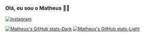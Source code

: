 ### Olá, eu sou o Matheus 👋🏼
[![Instagram](https://img.shields.io/badge/Instagram-E4405F?style=for-the-badge&logo=instagram&logoColor=white)](https://www.instagram.com/vargas.matheuss/)

[![Matheus's GitHub stats-Dark](https://github-readme-stats.vercel.app/api?username=anuraghazra&show_icons=true&theme=dark#gh-dark-mode-only)](https://github.com/MatheusdVargas/github-readme-stats#gh-dark-mode-only)
[![Matheus's GitHub stats-Light](https://github-readme-stats.vercel.app/api?username=anuraghazra&show_icons=true&theme=default#gh-light-mode-only)](https://github.com/MatheusdVargas/github-readme-stats#gh-light-mode-only)
<!--

Here are some ideas to get you started:

- 🔭 I’m currently working on ...
- 🌱 I’m currently learning ...
- 👯 I’m looking to collaborate on ...
- 🤔 I’m looking for help with ...
- 💬 Ask me about ...
- 📫 How to reach me: ...
- 😄 Pronouns: ...
- ⚡ Fun fact: ...
-->
